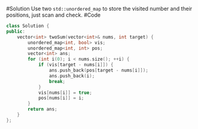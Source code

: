 #Solution
Use two `std::unordered_map` to store the visited number and their positions, just scan and check.
#Code
```Cpp
class Solution {
public:
    vector<int> twoSum(vector<int>& nums, int target) {
        unordered_map<int, bool> vis;
        unordered_map<int, int> pos;
        vector<int> ans;
        for (int i(0); i < nums.size(); ++i) {
            if (vis[target - nums[i]]) {
                ans.push_back(pos[target - nums[i]]);
                ans.push_back(i);
                break;
            }
            vis[nums[i]] = true;
            pos[nums[i]] = i;
        }
        return ans;
    }
};
```
